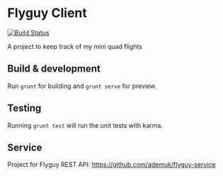# Flyguy Client
[![Build Status](https://travis-ci.org/ademuk/flyguy.svg?branch=master)](https://travis-ci.org/ademuk/flyguy)

A project to keep track of my mini quad flights

## Build & development

Run `grunt` for building and `grunt serve` for preview.

## Testing

Running `grunt test` will run the unit tests with karma.

## Service

Project for Flyguy REST API: https://github.com/ademuk/flyguy-service
